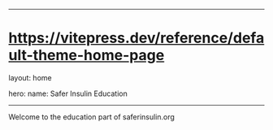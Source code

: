 ---
# https://vitepress.dev/reference/default-theme-home-page
layout: home

hero:
  name: Safer Insulin Education

  ---
  
  Welcome to the education part of saferinsulin.org  

  



